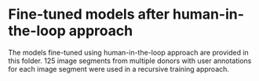 # Fine-tuned models after human-in-the-loop approach

The models fine-tuned using human-in-the-loop approach are provided in this folder. 125 image segments from multiple donors with user annotations for each image segment were used in a recursive training approach.
